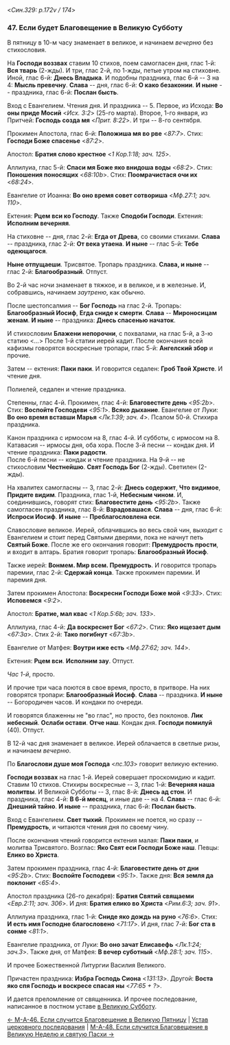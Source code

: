 
<*Син.329: p.172v / 174*>

### 47. Если будет Благовещение в Великую Субботу

В пятницу в 10-м часу знаменает в великое, и начинаем *вечерню* без стихословия.

На **Господи воззвах** ставим 10 стихов, поем самогласен дня, глас 1-й: **Вся тварь** (2-жды).
И три, глас 2-й, по 1-жды, петые утром на стиховне. 
Иной, глас 6-й: **Днесь Владыка**. 
И подобны праздника, глас 6-й -- 3 на 4: **Мысль превечну**.
**Слава** -- дня, глас 6-й: **О како безаконии**. 
**И ныне** -- праздника, глас 6-й: **Послан бысть**. 

Вход с Евангелием. Чтения дня. И праздника -- 5.
Первое, из Исхода: **Во оны приде Мосий** <*Исх. 3:2*> (25-го марта).
Второе, 1-го января, из Притчей: **Господь созда мя** <*Прит. 8:22*>.
И три -- 8-го сентября.

Прокимен Апостола, глас 6-й: **Положиша мя во рве** <*87:7*>.
Стих: **Господи Боже спасенье** <*87:2*>.

Апостол: **Братия слово крестное** <*1 Кор.1:18; зач. 125*>.

Аллилуиа, глас 5-й: **Спаси мя Боже яко внидоша воды** <*68:2*>. 
Стих: **Поношения поносящих** <*68:10b*>. 
Стих: **Поомрачистася очи их** <*68:24*>. 

Евангелие от Иоанна: **Во оно время совет сотвориша** <*Мф.27:1; зач. 110*>.

Ектения: **Рцем вси ко Господу**. Также **Сподоби Господи**. 
Ектения: **Исполним вечерняя**. 

На стиховне -- дня, глас 2-й: **Егда от Древа**, со своими стихами. 
**Слава** -- праздника, глас 2-й: **От века утаена**. 
**И ныне** -- глас 5-й: **Тебе одеющагося**. 

**Ныне отпущаеши**. Трисвятое. 
Тропарь праздника. **Слава, и ныне** -- глас 2-й: **Благообразный**. 
Отпуст.

Во 2-й час ночи знаменает в тяжкое, и в великое, и в железные. 
И, собравшись, начинаем *заутреню*, как обычно. 

После шестопсалмия -- **Бог Господь** на глас 2-й. 
Тропарь: **Благообразный Иосиф**, **Егда сниде к смерти**. 
**Слава** -- **Мироносицам женам**. 
**И ныне** -- праздника: **Днесь спасенью начаток**.

И стихословим **Блажени непорочни**, с похвалами, на глас 5-й, а 3-ю статию <*...*>
После 1-й статии иерей кадит. После окончания всей кафизмы говорятся воскресные тропари, 
глас 5-й: **Ангелский збор** и прочие.

Затем -- ектения: **Паки паки**. И говорится седален: **Гроб Твой Христе**. 
И чтение дня. 

Полиелей, седален и чтение праздника.

Степенны, глас 4-й. Прокимен, глас 4-й: **Благовестите день** <*95:2b*>.
Стих: **Воспойте Господеви** <*95:1*>.
**Всяко дыхание**.
Евангелие от Луки: **Во оно время вставши Марья** <*Лк.1:39; зач. 4*>. 
Псалом 50-й. Стихира праздника.  

Канон праздника с ирмосом на 8, глас 4-й. И субботы, с ирмосом на 8.  
Катавасия -- ирмосы дня, оба хора.
После 3-й песни -- кондак дня. И чтение праздника: **Паки радости**.  
После 6-й песни -- кондак и чтение праздника. 
На 9-й  -- не стихословим **Честнейшю**. 
**Свят Господь Бог** (2-жды). Светилен (2-жды). 

На хвалитех самогласны -- 3, глас 2-й: **Днесь содержит**, **Что видимое**, **Придите видим**. 
Праздника, глас 1-й, **Небесным чином**.
И, соединившись, говорят стих: **Благовестите день** <*95:2b*>. 
Также самогласен праздника, глас 8-й: **Взрадовашася**. 
**Слава** -- дня, глас 6-й: **Испроси Иосиф**. 
**И ныне** -- **Преблагословлена еси**. 

Славословие великое. Иерей, облачившись во весь свой чин, выходит с Евангелием 
и стоит перед Святыми дверями, пока не начнут петь **Святый Боже**. 
После же его окончания говорит: **Премудрость прости**, и входит в алтарь. 
Братия говорит тропарь: **Благообразный Иосиф**. 

Также иерей: **Вонмем. Мир всем. Премудрость**. 
И говорится тропарь паремии, глас 2-й: **Сдержай конца**. Также прокимен паремии. 
И паремия дня. 

Затем прокимен Апостола: **Воскресни Господи Боже мой** <*9:33*>. 
Стих: **Исповемся** <*9:2*>.

Апостол: **Братие, мал квас** <*1 Кор.5:6b; зач. 133*>.

Аллилуиа, глас 4-й: **Да воскреснет Бог** <*67:2*>. 
Стих: **Яко ищезает дым** <*67:3a*>. 
Стих 2-й: **Тако погибнут** <*67:3b*>. 

Евангелие от Матфея: **Воутри иже есть** <*Мф.27:62; зач. 144*>.

Ектения: **Рцем вси**. **Исполним зау**. Отпуст. 

*Час 1-й*, просто. 

И прочие три часа поются в свое время, просто, в притворе. 
На них говорятся тропари: **Благообразный Иосиф**. **Слава** -- праздника. 
**И ныне** -- Богородичен часов. И кондаки по очереди.

И говорятся блаженны не "во глас", но просто, без поклонов. 
**Лик небесный**. **Ослаби остави**. **Отче наш**. Кондак дня. 
**Господи помилуй** (40). Отпуст. 

В 12-й час дня знаменает в великое. 
Иерей облачается в светлые ризы, и начинаем *вечерню*. 

По **Благослови душе моя Господа** <*пс.103*> говорит великую ектению.

**Господи воззвах** на глас 1-й. Иерей совершает проскомидию и кадит. 
Ставим 10 стихов. Стихиры воскресные -- 3, глас 1-й: **Вечерняя наша молитвы**. 
И Великой Субботы -- 3, глас 8-й: **Днесь ад стон**. 
И праздника, глас 4-й: **В 6-й месяц**, и иные две -- на 4. 
**Слава** -- глас 6-й: **Днешний тайно**.
**И ныне** -- праздника, глас 6-й: **Послан бысть**.

Вход с Евангелием. **Свет тыхий**. Прокимен не поется, но сразу -- **Премудрость**, 
и читаются чтения дня по своему чину.

После окончания чтений говорится ектения малая: **Паки паки**, и молитва Трисвятого.
Возглас: **Яко Свят еси Господи Боже наш**. Певцы: **Елико во Христа**.

Затем прокимен праздника, глас 4-й: **Благовестите день от дни** <*95:2b*>.
Стих: **Воспойте Господеви** <*95:1*>. 
Также дня: **Вся земля да поклонит** <*65:4*>.

Апостол праздника (26-го декабря): **Братия Святий свящаеми** <*Евр.2:11; зач. 306*>. 
И дня: **Братия елико во Христа** <*Рим.6:3; зач. 91*>.

Аллилуиа праздника, глас 1-й: **Сниде яко дождь на руно** <*76:6*>.
Стих: **И есть имя Господне благословено** <*71:17*>. 
И дня, глас 7-й: **Бог ста в сонме** <*81:1*>.

Евангелие праздника, от Луки: **Во оно зачат Елисавефь** <*Лк.1:24; зач.3*>.
Также дня, от Матфея: **В вечер суботный** <*Мф.28:1; зач. 115*>.

И прочее Божественной Литургии Василия Великого.

Причастен праздника: **Избра Господь Сиона** <*131:13*>. 
Другой: **Воста яко спя Господь и воскресе спасая ны** <*77:65 + ?*>.

И дается преломление от священника. 
И прочее последование, написанное в постном уставе [в Великую Субботу](../../../13_moving_cycle/A_24_SAB_great_saturday.md).

[← М-A-46. Если случится Благовещение в Великую Пятницу](m_a_046.md)
| [Устав церковного последования](README.md)
| [М-A-48. Если случится Благовещение в Великую Неделю и святую Пасхи →](m_a_048.md)

